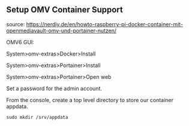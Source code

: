 ## Setup OMV Container Support

source: https://nerdiy.de/en/howto-raspberry-pi-docker-container-mit-openmediavault-omv-und-portainer-nutzen/

OMV6 GUI:

System>omv-extras>Docker>Install  

System>omv-extras>Portainer>Install

System>omv-extras>Portainer>Open web  

Set a password for the admin account.

From the console, create a top level directory to store our container appdata.

```console
sudo mkdir /srv/appdata
```
